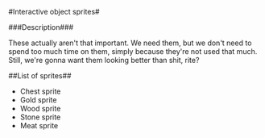 #Interactive object sprites#

###Description###

These actually aren't that important. We need them, but we don't need to spend too much time on them, simply because they're not used that much. Still, we're gonna want them looking better than shit, rite?

##List of sprites##

- Chest sprite
- Gold sprite
- Wood sprite
- Stone sprite
- Meat sprite
